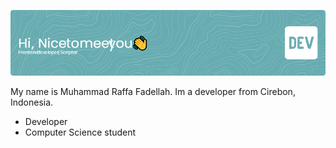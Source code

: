 ![Header](./github-header-image3.png)

My name is Muhammad Raffa Fadellah.
Im a developer from Cirebon, Indonesia.

-  Developer
-  Computer Science student

<!---
MuhammadRaffaFadellah/MuhammadRaffaFadellah is a ✨ special ✨ repository because its `README.md` (this file) appears on your GitHub profile.
You can click the Preview link to take a look at your changes.
--->
